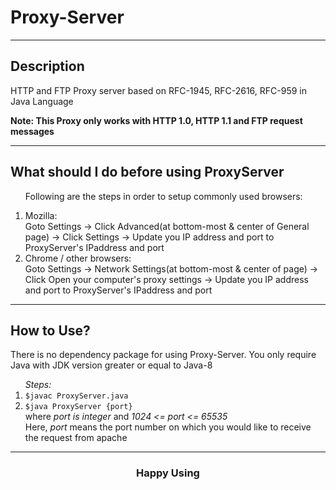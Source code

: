 <h1>Proxy-Server</h1>
<hr/>
<h2>Description </h2>
<p>HTTP and FTP Proxy server based on RFC-1945, RFC-2616, RFC-959 in Java Language</p>
<strong>Note: This Proxy only works with HTTP 1.0, HTTP 1.1 and FTP request messages</strong>
<hr/>
<h2>What should I do before using ProxyServer</h2>
<ol><p>Following are the steps in order to setup commonly used browsers:</p>
  <li>
    Mozilla:<br/> 
    Goto Settings &#x2192; Click Advanced(at bottom-most & center of General page) &#x2192; Click Settings &#x2192; Update you IP address and port to ProxyServer's IPaddress and port
  </li>
  <li>
    Chrome / other browsers:<br/> 
    Goto Settings &#x2192; Network Settings(at bottom-most & center of page) &#x2192; Click Open your computer's proxy settings &#x2192; Update you IP address and port to ProxyServer's IPaddress and port
</li>
</ol>
<hr/>
<h2>How to Use?</h2>
<p>There is no dependency package for using Proxy-Server. You only require Java with JDK version greater or equal to Java-8</p>
<ol><em>Steps:</em>
  <li><code>$javac ProxyServer.java</code></li>
  <li>
    <code>$java ProxyServer {port}</code><br/>
    where <em>port is integer</em> and <em>1024 &lt;= port &lt;= 65535</em><br/>
    Here, <em>port</em> means the port number on which you would like to receive the request from apache 
  </li>
</ol>
<hr/>
<h3 align='center'>Happy Using</h3>
